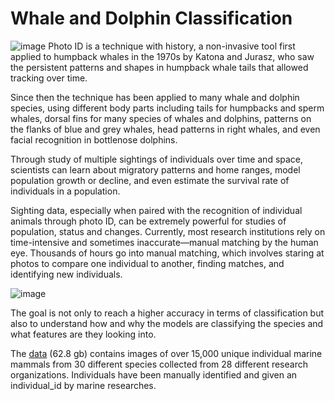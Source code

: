 # Whale and Dolphin Classification


![image](https://user-images.githubusercontent.com/40053959/164426323-0e6a6e39-8ac2-48a3-bba7-283f48ef021a.png)
Photo ID is a technique with history, a non-invasive tool first applied to humpback whales in the 1970s by Katona and Jurasz, who saw the persistent patterns and shapes in humpback whale tails that allowed tracking over time. 

Since then the technique has been applied to many whale and dolphin species, using different body parts including tails for humpbacks and sperm whales, dorsal fins for many species of whales and dolphins, patterns on the flanks of blue and grey whales, head patterns in right whales, and even facial recognition in bottlenose dolphins. 

Through study of multiple sightings of individuals over time and space, scientists can learn about migratory patterns and home ranges, model population growth or decline, and even estimate the survival rate of individuals in a population.


Sighting data, especially when paired with the recognition of individual animals through photo ID, can be extremely powerful for studies of population, status and changes. Currently, most research institutions rely on time-intensive and sometimes inaccurate—manual matching by the human eye. Thousands of hours go into manual matching, which involves staring at photos to compare one individual to another, finding matches, and identifying new individuals. 

![image](https://user-images.githubusercontent.com/40053959/181915906-1dc0ae87-bbc1-4a90-bc0e-75dd4757559d.png)

The goal is not only to reach a higher accuracy in terms of classification but also to understand how and why the models are classifying the species and what features are they looking into.

The [data](https://www.kaggle.com/competitions/happy-whale-and-dolphin/data) (62.8 gb) contains images of over 15,000 unique individual marine mammals from 30 different species collected from 28 different research organizations. Individuals have been manually identified and given an individual_id by marine researches.
